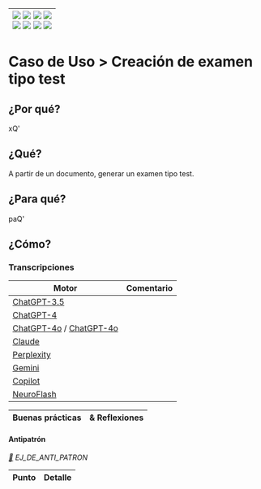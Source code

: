 <div align=right>

|[![](https://img.shields.io/badge/-Inicio-FFF?style=flat&logo=Emlakjet&logoColor=black)](/README.md) [![](https://img.shields.io/badge/-Introducción-FFF?style=flat&logo=abbrobotstudio&logoColor=black)](/documentos/intro.md) [![](https://img.shields.io/badge/-Modelos_de_lenguaje-FFF?style=flat&logo=LiveChat&logoColor=black)](/documentos/LLMs.md) [![](https://img.shields.io/badge/-Panorámica-FFF?style=flat&logo=openstreetmap&logoColor=black)](/documentos/panoramica.md)<br>  [![](https://img.shields.io/badge/-Prompts-FFF?style=flat&logo=Proton&logoColor=black)](/documentos/prompts/README.md) [![](https://img.shields.io/badge/-Ing,_de_prompts-FFF?style=flat&logo=googleearthengine&logoColor=black)](/documentos/ingenieriaDePrompts/README.md) [![](https://img.shields.io/badge/-Patrones-FFF?style=flat&logo=textpattern&logoColor=black)](/documentos/ingenieriaDePrompts/patrones/README.md) [![](https://img.shields.io/badge/-Casos_de_uso-FFF?style=flat&logo=gitbook&logoColor=black)](/documentos/casosDeUso/README.md)|
|-:|

</div>

# Caso de Uso > Creación de examen tipo test

## ¿Por qué?

xQ'

## ¿Qué?

A partir de un documento, generar un examen tipo test.

## ¿Para qué?

paQ'

## ¿Cómo?

### Transcripciones

|Motor|Comentario|
|-|-|
[ChatGPT-3.5]()|
[ChatGPT-4]()|
[ChatGPT-4o](https://chatgpt.com/share/dc4137bb-0c94-4fda-a871-28217e96ce5f) / [ChatGPT-4o](https://chatgpt.com/share/bcc45227-a4a0-4927-b834-fee86e6cb86d)|
[Claude]()|
[Perplexity]()|
[Gemini]()|
[Copilot]()|
[NeuroFlash]()|

|Buenas prácticas|& Reflexiones
|-|-|

#### Antipatrón

*[:link:]() EJ_DE_ANTI_PATRON*

|Punto|Detalle|
|-|-|

